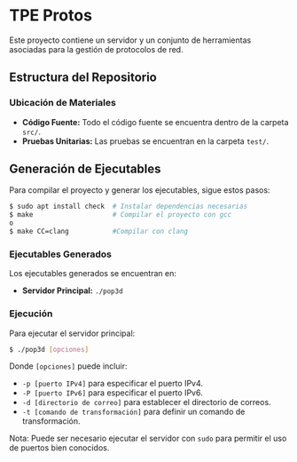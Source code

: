 # TPE Protos

Este proyecto contiene un servidor y un conjunto de herramientas asociadas para la gestión de protocolos de red.

## Estructura del Repositorio

### Ubicación de Materiales

- **Código Fuente:** Todo el código fuente se encuentra dentro de la carpeta `src/`.
- **Pruebas Unitarias:** Las pruebas se encuentran en la carpeta `test/`.

## Generación de Ejecutables

Para compilar el proyecto y generar los ejecutables, sigue estos pasos:

```bash
$ sudo apt install check  # Instalar dependencias necesarias
$ make                    # Compilar el proyecto con gcc
o
$ make CC=clang           #Compilar con clang
```

### Ejecutables Generados

Los ejecutables generados se encuentran en:

- **Servidor Principal:** `./pop3d`

### Ejecución

Para ejecutar el servidor principal:

```bash
$ ./pop3d [opciones]
```

Donde `[opciones]` puede incluir:

- `-p [puerto IPv4]` para especificar el puerto IPv4.
- `-P [puerto IPv6]` para especificar el puerto IPv6.
- `-d [directorio de correo]` para establecer el directorio de correos.
- `-t [comando de transformación]` para definir un comando de transformación.

Nota: Puede ser necesario ejecutar el servidor con `sudo` para permitir el uso de puertos bien conocidos.


